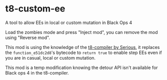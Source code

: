# t8-custom-ee
A tool to allow EEs in local or custom mutation in Black Ops 4

Load the zombies mode and press "Inject mod", you can remove the mod using "Reverse mod".

This mod is using the knowledge of the [t8-compiler by Serious](https://github.com/shiversoftdev/t7-compiler), it replaces the `function_e51dc2d8`'s bytecode to `return true` to enable step EEs even if you are in casual, local or custom mutation.

This mod is a temp modification knowing the detour API isn't available for Black ops 4 in the t8-compiler.